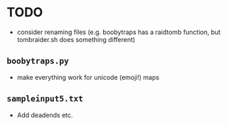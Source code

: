 # TODO

* consider renaming files (e.g. boobytraps has a raidtomb function, but tombraider.sh does something different)

## `boobytraps.py`
* make everything work for unicode (emoji!) maps

## `sampleinput5.txt`
* Add deadends etc.

